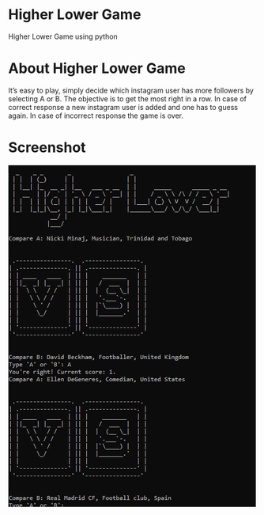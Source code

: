 # Higher Lower Game
Higher Lower Game using python

# About Higher Lower Game

It’s easy to play, simply decide which instagram user has more followers by selecting A or B. The objective is to get the most right in a row. In case of correct response a new instagram user is added and one has to guess again. In case of incorrect response the game is over.

# Screenshot
![Preview](images/preview.png)